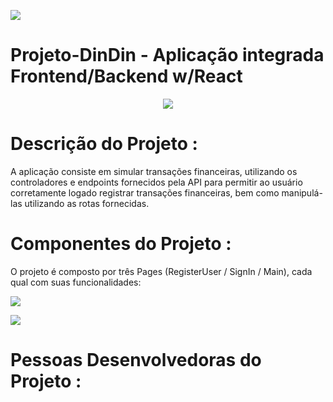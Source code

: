 ![](https://i.imgur.com/xG74tOh.png)

# Projeto-DinDin - Aplicação integrada Frontend/Backend w/React

<p align="center">
<img src="http://img.shields.io/static/v1?label=STATUS&message=%20CONCLUIDO&color=GREEN&style=for-the-badge"/>
</p>


# Descrição do Projeto :

A aplicação consiste em simular transações financeiras, utilizando os controladores e endpoints fornecidos pela API para permitir
ao usuário corretamente logado registrar transações financeiras, bem como manipulá-las utilizando as rotas fornecidas.



# Componentes do Projeto :

O projeto é composto por três Pages (RegisterUser / SignIn / Main), cada qual com suas funcionalidades:


![](https://imgur.com/m4vfUfO.png)

![](https://imgur.com/VU1Aywo.png)



# Pessoas Desenvolvedoras do Projeto :




